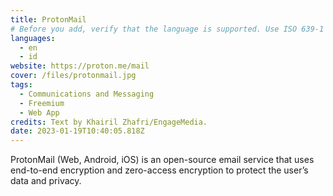 ```yaml
---
title: ProtonMail
# Before you add, verify that the language is supported. Use ISO 639-1 code only without country code. ms instead of ms_MY. If the source language is English, do not add to the list.
languages:
  - en
  - id
website: https://proton.me/mail
cover: /files/protonmail.jpg
tags:
  - Communications and Messaging
  - Freemium
  - Web App
credits: Text by Khairil Zhafri/EngageMedia.
date: 2023-01-19T10:40:05.818Z
---
```

ProtonMail (Web, Android, iOS) is an open-source email service that uses end-to-end encryption and zero-access encryption to protect the user’s data and privacy.